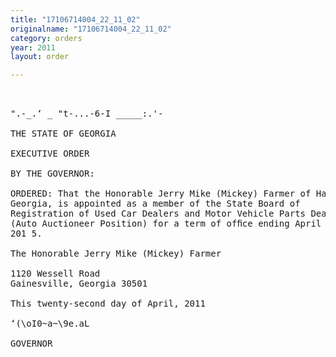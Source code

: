 ```yaml
---
title: "17106714004_22_11_02"
originalname: "17106714004_22_11_02"
category: orders
year: 2011
layout: order

---
```

<pre>
 

".-_.‘ _ "t-...-6-I _____:.'-

THE STATE OF GEORGIA

EXECUTIVE ORDER

BY THE GOVERNOR:

ORDERED: That the Honorable Jerry Mike (Mickey) Farmer of Hall County,
Georgia, is appointed as a member of the State Board of
Registration of Used Car Dealers and Motor Vehicle Parts Dealers
(Auto Auctioneer Position) for a term of ofﬁce ending April 22,
201 5.

The Honorable Jerry Mike (Mickey) Farmer

1120 Wessell Road
Gainesville, Georgia 30501

This twenty-second day of April, 2011

‘(\oI0~a~\9e.aL

GOVERNOR

</pre>
